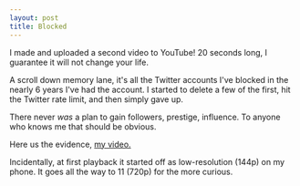 ```yaml
---
layout: post
title: Blocked
---
```


I made and uploaded a second video to YouTube!  20 seconds long, I guarantee it will not change your life.

A scroll down memory lane, it's all the Twitter accounts I've blocked in the nearly 6 years I've had the account.  I started to delete a few of the first, hit the Twitter rate limit, and then simply gave up.

There never *was* a plan to gain followers, prestige, influence.  To anyone who knows me that should be obvious.

Here us the evidence, [my video.](https://youtu.be/zRLJiVC_5Po)

Incidentally, at first playback it started off as low-resolution (144p) on my phone.  It goes all the way to 11 (720p) for the more curious.

